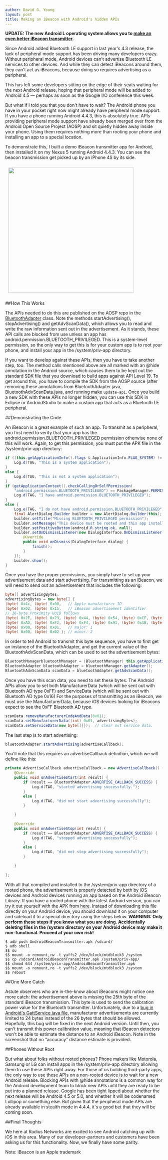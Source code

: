 ```yaml
---
author: David G. Young
layout: post
title: Making an iBeacon with Android's hidden APIs
---
```


**UPDATE: The new Android L operating system allows you to [make an even better iBeacon transmitter](2014-07-06-making-an-ibeacon-with-android-l.html).**

Since Android added Bluetooth LE support in last year's 4.3 release, the lack of peripheral mode support has been driving many developers crazy.   Without peripheral mode, Android devices can't advertise Bluetooth LE services to other devices.  And while they can detect iBeacons around them, they can't act as iBeacons, because doing so requires advertising as a peripheral. 

This has left some developers sitting on the edge of their seats waiting for the next Android release, hoping that peripheral mode will be added to Android 4.5 — perhaps as soon as the Google I/O conference this week.

But what if I told you that you don't have to wait?  The Android phone you have in your pocket right now might already have peripheral mode support.  If you have a phone running Android 4.4.3, this is absolutely true.  APIs providing peripheral mode support have already been merged over from the Android Open Source Project (AOSP) and sit quietly hidden away inside your phone.  Using them requires nothing more than rooting your phone and installing an app to a special location.

To demonstrate this, I built a demo iBeacon transmitter app for Android, then installed it on my Nexus 5 running Android 4.4.3.  You can see the beacon transmission get picked up by an iPhone 4S by its side.

<img style="margin:10px; height: 400px; float:middle;" src='/img/android-transmitter.jpg'>


##How This Works

The APIs needed to do this are published on the AOSP repo in the [BluetoothAdapter](https://github.com/android/platform_frameworks_base/blob/master/core/java/android/bluetooth/BluetoothAdapter.java) class.    Note the methods startAdvertising(), stopAdvertising() and getAdvScanData(), which allows you to read and write the raw information sent out in the advertisement.   As it stands, these API calls are blocked from use unless an app has android.permission.BLUETOOTH_PRIVILEGED.  This is a system-level permission, so the only way to get this is for your custom app is to root your phone, and install your app in the /system/priv-app directory. 

If you want to develop against these APIs, then you have to take another step, too.  The method calls mentioned above are all marked with an @hide annotation in the Android source, which causes them to be kept out the standard SDK file that you download to build apps against API Level 19.  To get around this, you have to compile the SDK from the AOSP source (after removing these annotations from BluetoothAdapter.java,  BluetoothAdvScanData.java, and running make `update-api`.  Once you build a new SDK with these APIs no longer hidden, you can use this SDK in Eclipse or AndroidStudio to make a custom app that acts as a Bluetooth LE peripheral.

##Demonstrating the Code

An iBeacon is a great example of such an app.  To transmit as a peripheral, you first need to verify that your app has the android.permission.BLUETOOTH_PRIVILEGED permission otherwise none of this will work.  Again, to get this permission, you must put the APK file in the /system/priv-app directory:

```java
if ((this.getApplicationInfo().flags & ApplicationInfo.FLAG_SYSTEM) != 0) {
	Log.d(TAG, "This is a system application");
} 
else {
	Log.d(TAG, "This is not a system application");
}
if (getApplicationContext().checkCallingOrSelfPermission(
	"android.permission.BLUETOOTH_PRIVILEGED") == PackageManager.PERMISSION_GRANTED) {
	Log.d(TAG, "I have android.permission.BLUETOOTH_PRIVILEGED");
} 
else {
	Log.e(TAG, "I do not have android.permission.BLUETOOTH_PRIVILEGED");
	final AlertDialog.Builder builder = new AlertDialog.Builder(this);
	builder.setTitle("Missing BLUETOOTH_PRIVILEGED permission");
	builder.setMessage("This device must be rooted and this app installed in the /system/priv-app directory.");
	builder.setPositiveButton(android.R.string.ok, null);
	builder.setOnDismissListener(new DialogInterface.OnDismissListener() {
		@Override
		public void onDismiss(DialogInterface dialog) {
			finish();
		}
	});
	builder.show();
}
```

Once you have the proper permissions, you simply have to set up your advertisement data and start advertising.  For transmitting as an iBeacon, we will need to send out an advertisement that includes the following:

```java
byte[] advertisingBytes;
advertisingBytes = new byte[] { 
(byte) 0x4c, (byte) 0x00,   // Apple manufacturer ID
(byte) 0x02, (byte) 0x15,   // iBeacon advertisement identifier
// 16-byte Proximity UUID follows  
(byte) 0x2F, (byte) 0x23, (byte) 0x44, (byte) 0x54, (byte) 0xCF, (byte) 0x6D, (byte) 0x4a, (byte) 0x0F,
(byte) 0xAD, (byte) 0xF2, (byte) 0xF4, (byte) 0x91, (byte) 0x1B, (byte) 0xA9, (byte) 0xFF, (byte) 0xA6,
(byte) 0x00, (byte) 0x01,   // major: 1
(byte) 0x00, (byte) 0x02 }; // minor: 2
```

In order to tell Android to transmit this byte sequence, you have to first get an instance of the BluetoothAdapter, and get the current value of the BluetoothAdvScanData, which can be used to set the advertisement bytes: 

```java
BluetoothManagerbluetoothManager = (BluetoothManager) this.getApplicationContext().getSystemService(Context.BLUETOOTH_SERVICE);
BluetoothAdapter bluetoothAdapter = bluetoothManager.getAdapter();
BluetoothAdvScanData scanData = bluetoothAdapter.getAdvScanData();
```
Once you have this scan data, you need to set these bytes.  The Android APIs allow you to set both ManufacturerData (which will be sent out with Bluetooth AD type 0xFF) and ServiceData (which will be sent out with Bluetooth AD type 0x16)  For the purposes of transmitting as an iBeacon, we must use the ManufacturerData, because iOS devices looking for iBeacons expect to see the 0xFF Bluetooth AD type.

```java
scanData.removeManufacturerCodeAndData(0x01);
scanData.setManufacturerData((int) 0x01, advertisingBytes);
scanData.setServiceData(new byte[]{});	// clear out service data.  
```

The last step is to start advertising:

```java
bluetoothAdapter.startAdvertising(advertiseCallback);	
```

You'll note that this requires an advertiseCallback definition, which we will define like this:

```java
private AdvertiseCallback advertiseCallback = new AdvertiseCallback() {	
	@Override
	public void onAdvertiseStart(int result) {
		if (result == BluetoothAdapter.ADVERTISE_CALLBACK_SUCCESS) {
			Log.d(TAG, "started advertising successfully.");	
		}
		else {
			Log.d(TAG, "did not start advertising successfully");
		}

	}	
	
	@Override
	public void onAdvertiseStop(int result) {
		if (result == BluetoothAdapter.ADVERTISE_CALLBACK_SUCCESS) {
			Log.d(TAG, "stopped advertising successfully");
		}
		else {
			Log.d(TAG, "did not stop advertising successfully");
		}

	}
   	 	
};
```

With all that compiled and installed to the /system/priv-app directory of a rooted phone, the advertisement is properly detected by both by iOS devices and Android devices running an app based on the Android iBeacon Library.  If you have a rooted phone with the latest Android version, you can try it out yourself with the APK from [here](https://account.radiusnetworks.com/orders/new?sku=26).  Instead of downloading this file directly on your Android device, you should download it on your computer and sideload it to a special directory
using the steps below.  **WARNING:  Only perform these steps if you know what you are doing.  Accidentally deleting files in the /system directory on your Android device may make it non-functional.  Proceed at your own risk!**

```
$ adb push AndroidBeaconTransmitter.apk /sdcard/
$ adb shell
$$ su
$$ mount -o remount,rw -t yaffs2 /dev/block/mtdblock3 /system
$$ cp /sdcard/AndroidBeaconTransmitter.apk /system/priv-app/
$$ chmod 644 /system/priv-app/AndroidBeaconTransmitter.apk 
$$ mount -o remount,ro -t yaffs2 /dev/block/mtdblock3 /system
$$ reboot
```

##One More Catch

Astute observers who are in-the-know about iBeacons might notice one more catch:  the advertisement above is missing the 25th byte of the standard iBeacon transmission.  This byte is used to send the calibration power value for the Bluetooth transmitter.  Unfortunately, due to a [bug in Android's GattService.java file](https://code.google.com/p/android/issues/detail?id=72304), manufacturer advertisements are currently limited to 24 bytes instead of the 26 bytes that should be allowed.  Hopefully, this bug will be fixed in the next Android version.  Until then, you can't transmit this power calibration value, meaning that iBeacon detectors won't be able to estimate the distance to an Android iBeacon.  Note in the screenshot that no “accuracy” distance estimate is provided.

##Phones Without Root

But what about folks without rooted phones?  Phone makers like Motorola, Samsung or LG can install apps in the /system/priv-app directory allowing them to use these APIs right away.  For those of us building third-party apps, the only way to use these APIs on a non-rooted device is to wait for a new Android release.  Blocking APIs with @hide annotations is a common way for the Android development team to block new APIs until they are ready to be put into a planned release.  Google has been tight lipped about whether the next release will be Android 4.5 or 5.0, and whether it will be codenamed Lollipop or something else.  But given that the peripheral mode APIs are already available in stealth mode in 4.4.4, it's a good bet that they will be coming soon.

##Final Thoughts

We here at Radius Networks are excited to see Android catching up with iOS in this area.  Many of our developer-partners and customers have been asking us for this functionality.  Now, we finally have some parity.

Note: iBeacon is an Apple trademark

